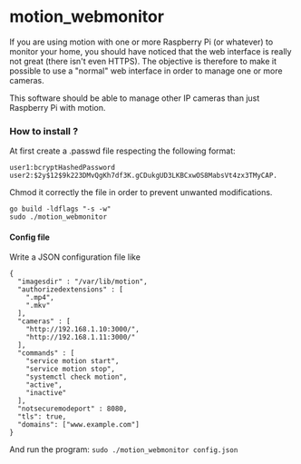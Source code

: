# motion_webmonitor

If you are using motion with one or more Raspberry Pi (or whatever) to monitor your home, you should have noticed that
the web interface is really not great (there isn't even HTTPS). The objective is therefore to make it possible to use
a "normal" web interface in order to manage one or more cameras.

This software should be able to manage other IP cameras than just Raspberry Pi with motion. 

### How to install ?

At first create a .passwd file respecting the following format:

```
user1:bcryptHashedPassword
user2:$2y$12$9k223DMvQgKh7df3K.gCDukgUD3LKBCxwOS8MabsVt4zx3TMyCAP.
```
Chmod it correctly the file in order to prevent unwanted modifications.

```
go build -ldflags "-s -w"
sudo ./motion_webmonitor
```

#### Config file

Write a JSON configuration file like

```
{
  "imagesdir" : "/var/lib/motion",
  "authorizedextensions" : [
    ".mp4",
    ".mkv"
  ],
  "cameras" : [
    "http://192.168.1.10:3000/",
    "http://192.168.1.11:3000/"
  ],
  "commands" : [
    "service motion start",
    "service motion stop",
    "systemctl check motion",
    "active",
    "inactive"
  ],
  "notsecuremodeport" : 8080,
  "tls": true,
  "domains": ["www.example.com"]
}
```

And run the program: `sudo ./motion_webmonitor config.json`